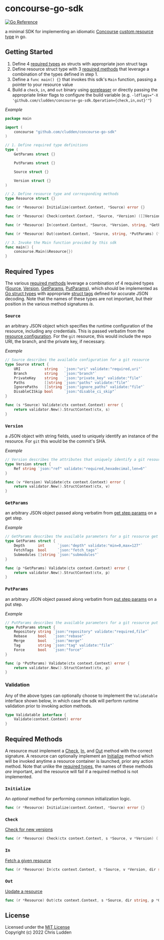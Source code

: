 # concourse-go-sdk
[![Go Reference](https://pkg.go.dev/badge/github.com/cludden/concourse-go-sdk.svg)](https://pkg.go.dev/github.com/cludden/concourse-go-sdk)  

a minimal SDK for implementing an idiomatic [Concourse](https://concourse-ci.org) [custom resource type](https://concourse-ci.org/implementing-resource-types.html) in go.

## Getting Started
1. Define 4 [required types](#required-types) as structs with appropriate json struct tags
2. Define resource struct type with 3 [required methods](#required-methods) that leverage a combination of the types defined in step 1. 
3. Define a `func main() {}` that invokes this sdk's `Main` function, passing a pointer to your resource value
4. Build a `check`, `in`, and `out` binary using [goreleaser](example/.goreleaser.yaml) or directly passing the appropriate linker flags to configure the build variable (e.g. `-ldflags="-X 'github.com/cludden/concourse-go-sdk.Operation={check,in,out}'"`)

*Example*
```go
package main

import (
    concourse "github.com/cludden/concourse-go-sdk"
)

// 1. Define required type definitions
type (
    GetParams struct {}

    PutParams struct {}

    Source struct {}

    Version struct {}
)

// 2. Define resource type and corresponding methods
type Resource struct {}

func (r *Resource) Initialize(context.Context, *Source) error {}

func (r *Resource) Check(context.Context, *Source, *Version) ([]Version, error) {}

func (r *Resource) In(context.Context, *Source, *Version, string, *GetParams) (*Version, []concourse.Metadata, error) {}

func (r *Resource) Out(context.Context, *Source, string, *PutParams) (*Version, []concourse.Metadata, error) {}

// 3. Invoke the Main function provided by this sdk
func main() {
    concourse.Main(&Resource{})
}
```

## Required Types
The various [required methods](#required-methods) leverage a combination of 4 required types ([Source](#source), [Version](#version), [GetParams](#getparams), [PutParams](#putparams)), which should be implemented as [Go struct types](https://gobyexample.com/structs) with appropriate [struct tags](https://gobyexample.com/json) defined for accurate JSON decoding. Note that the names of these types are not important, but their position in the various method signatures *is*.

### `Source`
an arbitrary JSON object which specifies the runtime configuration of the resource, including any credentials. This is passed verbatim from the [resource configuration](https://concourse-ci.org/resources.html#schema.resource.source). For the `git` resource, this would include the repo URI, the branch, and the private key, if necessary.

*Example*
```go
// Source describes the available configuration for a git resource
type Source struct {
    URI           string   `json:"uri" validate:"required,uri"`
    Branch        string   `json:"branch"`
    PrivateKey    string   `json:"private_key" validate:"file"`
    Paths         []string `json:"paths" validate:"file"`
    IgnorePaths   []string `json:"ignore_paths" validate:"file"`
    DisableCISkip bool     `json:"disable_ci_skip"`
}

func (s *Source) Validate(ctx context.Context) error {
    return validator.New().StructContext(ctx, s)
}
```

### `Version`
a JSON object with string fields, used to uniquely identify an instance of the resource. For `git` this would be the commit's SHA.

*Example*
```go
// Version describes the attributes that uniquely identify a git resource version
type Version struct {
    Ref string `json:"ref" validate:"required,hexadecimal,len=6"`
}

func (v *Version) Validate(ctx context.Context) error {
    return validator.New().StructContext(ctx, v)
}
```

### `GetParams`
an arbitrary JSON object passed along verbatim from [get step params](https://concourse-ci.org/get-step.html#schema.get.params) on a get step.

*Example*
```go
// GetParams describes the available parameters for a git resource get step
type GetParams struct {
    Depth      int      `json:"depth" validate:"min=0,max=127"`
    FetchTags  bool     `json:"fetch_tags"`
    Submodules []string `json:"submodules"`
}

func (p *GetParams) Validate(ctx context.Context) error {
    return validator.New().StructContext(ctx, p)
}
```

### `PutParams`
an arbitrary JSON object passed along verbatim from [put step params](https://concourse-ci.org/put-step.html#schema.put.params) on a put step.

*Example*
```go
// PutParams describes the available parameters for a git resource put step
type PutParams struct {
    Repository string `json:"repository" validate:"required,file"`
    Rebase     bool   `json:"rebase"`
    Merge      bool   `json:"merge"`
    Tag        string `json:"tag" validate:"file"`
    Force      bool   `json:"force"`
}

func (p *PutParams) Validate(ctx context.Context) error {
    return validator.New().StructContext(ctx, p)
}
```

### Validation
Any of the above types can optionally choose to implement the `Validatable` interface shown below, in which case the sdk will perform runtime validation prior to invoking action methods.

```go
type Validatable interface {
    Validate(context.Context) error
}
```

## Required Methods
A resource must implement a [Check](#check), [In](#in), and [Out](#out) method with the correct signature. A resource can optionally implement an [Initialize](#initialize) method which will be invoked anytime a resource container is launched, prior any action method. Note that unlike the [required types](#required-types), the names of these methods *are* important, and the resource will fail if a required method is not implemented.

### `Initialize`
An *optional* method for performing common initialization logic.

```go
func (r *Resource) Initialize(context.Context, *Source) error {}
```

### `Check`
[Check for new versions](https://concourse-ci.org/implementing-resource-types.html#resource-check)

```go
func (r *Resource) Check(ctx context.Context, s *Source, v *Version) ([]Version, error) {}
```

### `In`
[Fetch a given resource](https://concourse-ci.org/implementing-resource-types.html#resource-in)

```go
func (r *Resource) In(ctx context.Context, s *Source, v *Version, dir string, p *GetParams) (*Version, []concourse.Metadata, error) {}
```

### `Out`
[Update a resource](https://concourse-ci.org/implementing-resource-types.html#resource-out)

```go
func (r *Resource) Out(ctx context.Context, s *Source, dir string, p *GetParams) (*Version, []concourse.Metadata, error) {}
```

## License
Licensed under the [MIT License](LICENSE.md)  
Copyright (c) 2022 Chris Ludden